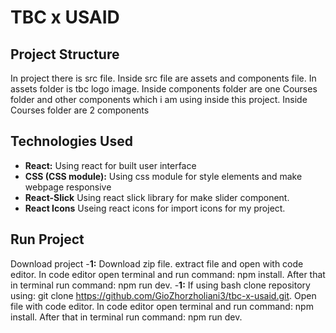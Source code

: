 # TBC x USAID

## Project Structure
In project there is src file. Inside src file are assets and components file. In assets folder is tbc logo image. Inside components folder are one Courses folder and other components which i am using inside this project. Inside Courses folder are 2 components 

## Technologies Used
- **React:** Using react for built user interface
- **CSS (CSS module):** Using css module for style elements and make webpage responsive
- **React-Slick** Using react slick library for make slider component.
- **React Icons** Useing react icons for import icons for my project.

## Run Project
Download project
-**1:** Download zip file. extract file and open with code editor. In code editor open terminal and run command: npm install. After that in terminal run command: npm run dev.
-**1:** If using bash clone repository using: git clone https://github.com/GioZhorzholiani3/tbc-x-usaid.git. Open file with code editor. In code editor open terminal and run command: npm install. After that in terminal run command: npm run dev.
